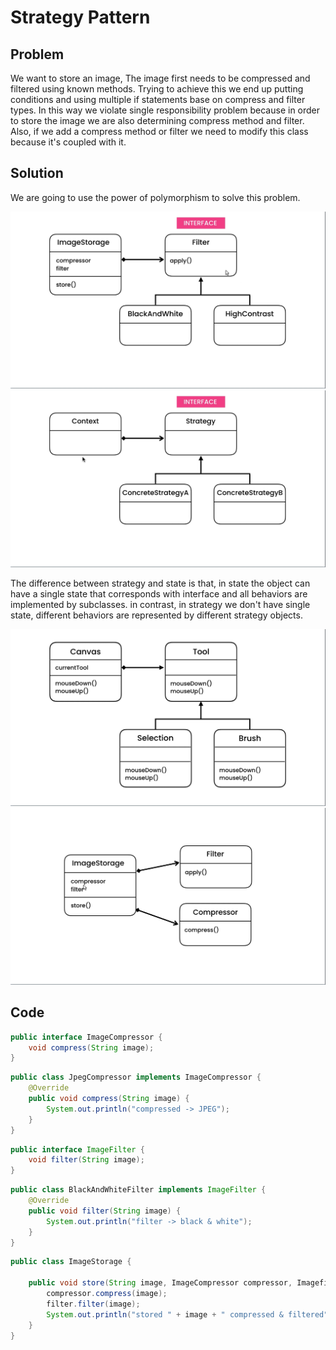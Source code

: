 # Strategy Pattern

## Problem

We want to store an image, The image first needs to be compressed and filtered using known methods. Trying to achieve
this we end up putting conditions and using multiple if statements base on compress and filter types. In this way we
violate single responsibility problem because in order to store the image we are also determining compress method and
filter. Also, if we add a compress method or filter we need to modify this class because it's coupled with it.

## Solution

We are going to use the power of polymorphism to solve this problem.

![strategy](../../pics/strategy1.png)
![strategy](../../pics/strategy2.png)

The difference between strategy and state is that, in state the object can have a single state that corresponds with
interface and all behaviors are implemented by subclasses. in contrast, in strategy we don't have single state,
different behaviors are represented by different strategy objects.

![strategy](../../pics/strategy3.png)
![strategy](../../pics/strategy4.png)

## Code

```java
public interface ImageCompressor {
    void compress(String image);
}
```

```java
public class JpegCompressor implements ImageCompressor {
    @Override
    public void compress(String image) {
        System.out.println("compressed -> JPEG");
    }
}
```

```java
public interface ImageFilter {
    void filter(String image);
}
```

```java
public class BlackAndWhiteFilter implements ImageFilter {
    @Override
    public void filter(String image) {
        System.out.println("filter -> black & white");
    }
}
```

```java
public class ImageStorage {

    public void store(String image, ImageCompressor compressor, Imagefilter filter) {
        compressor.compress(image);
        filter.filter(image);
        System.out.println("stored " + image + " compressed & filtered");
    }
}
```
